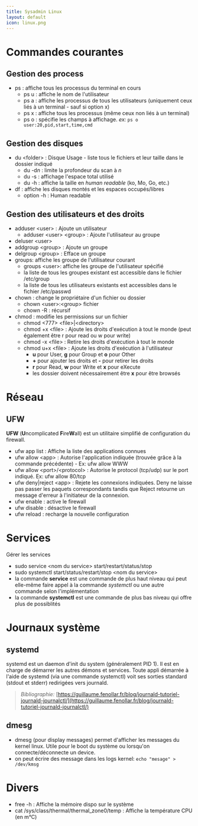 ```yaml
---
title: Sysadmin Linux
layout: default
icon: linux.png
---
```

# Commandes courantes
## Gestion des process
* ps : affiche tous les processus du terminal en cours
  * ps u : affiche le nom de l'utilisateur
  * ps a : affiche les processus de tous les utilisateurs (uniquement ceux liés à un terminal - sauf si option x)
  * ps x : affiche tous les processus (même ceux non liés à un terminal)
  * ps o : spécifie les champs à affichage. *ex:* `ps o user:20,pid,start,time,cmd`

## Gestion des disques
* du \<folder\> : Disque Usage - liste tous le fichiers et leur taille dans le dossier indiqué
  * du -d*n* : limite la profondeur du scan à *n*
  * du -s : affichage l'espace total utilisé
  * du -h : affiche la taille en *human readable* (ko, Mo, Go, etc.)
* df : affiche les disques montés et les espaces occupés/libres
  * option -h : Human readable

## Gestion des utilisateurs et des droits
* adduser \<user\> : Ajoute un utilisateur
  * adduser \<user\> \<group\> : Ajoute l'utilisateur au groupe
* deluser \<user\>
* addgroup \<group\> : Ajoute un groupe
* delgroup \<group\> : Efface un groupe
* groups: affiche les groupe de l'utilisateur courant
  * groups \<user\>: affiche les groupe de l'utilisateur spécifié
  * la liste de tous les groupes existant est accessible dans le fichier /etc/group
  * la liste de tous les utilisateurs existants est accessibles dans le fichier /etc/passwd
* chown : change le propriétaire d'un fichier ou dossier
  * chown \<user\>:\<group\> fichier
  * chown -R : récursif
* chmod : modifie les permissions sur un fichier
  * chmod \<777\> \<file\>\|\<directory\>
  * chmod +x \<file\> : Ajoute les droits d'exécution à tout le monde (peut également être r pour read ou w pour write)
  * chmod -x \<file\> : Retire les droits d'exécution à tout le monde
  * chmod u+x \<file\> : Ajoute les droits d'exécution à l'utilisateur
    * **u** pour User, **g** pour Group et **o** pour Other
    * **\+** pour ajouter les droits et **-** pour retirer les droits
    * **r** pour Read, **w** pour Write et **x** pour eXecute
    * les dossier doivent nécessairement être **x** pour être browsés


# Réseau
## UFW
**UFW** (**U**ncomplicated **F**ire**W**all) est un utilitaire simplifié de configuration du firewall.
* ufw app list : Affiche la liste des applications connues
* ufw allow \<app\> : Autorise l'application indiquée (trouvée grâce à la commande précédente) - Ex: ufw allow WWW
* ufw allow \<port\>/\<protocol\> : Autorise le protocol (tcp/udp) sur le port indiqué. Ex: ufw allow 80/tcp
* ufw deny|reject \<app\> : Rejete les connexions indiquées. Deny ne laisse pas passer les paquets correspondants tandis que Reject retourne un message d'erreur à l'initiateur de la connexion.
* ufw enable : active le firewall
* ufw disable : désactive le firewall
* ufw reload : recharge la nouvelle configuration

# Services
Gérer les services
* sudo service \<nom du service\> start/restart/status/stop
* sudo systemctl start/status/restart/stop \<nom du service\>
* la commande **service** est une commande de plus haut niveau qui peut elle-même faire appel à la commande *systemctl* ou une autre commande selon l'implémentation
* la commande **systemctl** est une commande de plus bas niveau qui offre plus de possiblités

# Journaux système
## systemd
systemd est un daemon d'init du system (généralement PID 1). Il est en charge de démarrer les autres démons et services.
Toute appli démarrée à l'aide de systemd (via une commande systemctl) voit ses sorties standard (stdout et stderr) redirigées vers journald.

> *Bibliographie:* [https://guillaume.fenollar.fr/blog/journald-tutoriel-journald-journalctl/](https://guillaume.fenollar.fr/blog/journald-tutoriel-journald-journalctl/)


## dmesg
* dmesg (pour display messages) permet d'afficher les messages du kernel linux. Utile pour le boot du système ou lorsqu'on connecte/déconnecte un device.
* on peut écrire des message dans les logs kernel: `echo "mesage" > /dev/kmsg`

# Divers
* free -h : Affiche la mémoire dispo sur le système
* cat /sys/class/thermal/thermal_zone0/temp : Affiche la température CPU (en m°C)
